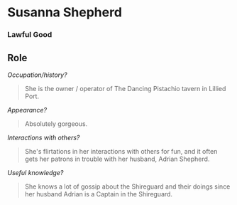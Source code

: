 # Susanna Shepherd
### Lawful Good

## Role

_Occupation/history?_

> She is the owner / operator of The Dancing Pistachio tavern in Lillied Port.

_Appearance?_

> Absolutely gorgeous.

_Interactions with others?_

> She's flirtations in her interactions with others for fun, and it often gets her patrons in trouble with her husband, Adrian Shepherd.

_Useful knowledge?_

> She knows a lot of gossip about the Shireguard and their doings since her husband Adrian is a Captain in the Shireguard.
